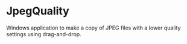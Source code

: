 # JpegQuality
Windows application to make a copy of JPEG files with a lower quality settings using drag-and-drop.

